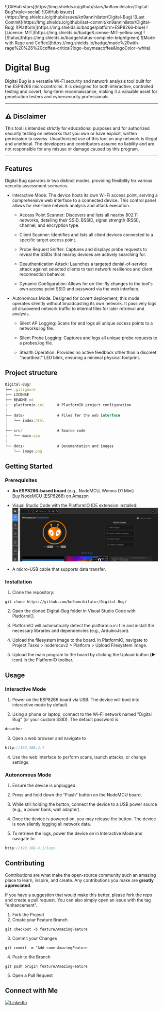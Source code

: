 <!-- GitHub Stars --> ![GitHub stars](https://img.shields.io/github/stars/kn9annihilator/Digital-Bug?style=social)  <!-- GitHub Issues --> ![GitHub issues](https://img.shields.io/github/issues/kn9annihilator/Digital-Bug)  <!-- Last Commit --> ![Last Commit](https://img.shields.io/github/last-commit/kn9annihilator/Digital-Bug)  <!-- Platform (ESP8266) --> ![Platform](https://img.shields.io/badge/platform-ESP8266-blue)  <!-- License: MIT --> ![License: MIT](https://img.shields.io/badge/License-MIT-yellow.svg)  <!-- Project Status --> ![Status](https://img.shields.io/badge/status-complete-brightgreen)  <!-- Funny/Cool Badge --> ![Made with Rage and Coffee](https://img.shields.io/badge/made%20with-rage%20%26%20coffee-critical?logo=buymeacoffee&logoColor=white)



# Digital Bug

Digital Bug is a versatile Wi-Fi security and network analysis tool built for the ESP8266 microcontroller. It is designed for both interactive, controlled testing and covert, long-term reconnaissance, making it a valuable asset for penetration testers and cybersecurity professionals.

---

## ⚠️ Disclaimer

This tool is intended strictly for educational purposes and for authorized security testing on networks that you own or have explicit, written permission to assess. Unauthorized use of this tool on any network is illegal and unethical. The developers and contributors assume no liability and are not responsible for any misuse or damage caused by this program.

---

## Features
    
Digital Bug operates in two distinct modes, providing flexibility for various security assessment scenarios.

* Interactive Mode: The device hosts its own Wi-Fi access point, serving a comprehensive web interface to a connected device. This control panel allows for real-time network analysis and attack execution.

  * Access Point Scanner: Discovers and lists all nearby 802.11 networks, detailing their SSID, BSSID, signal strength (RSSI), channel, and encryption type.

  * Client Scanner: Identifies and lists all client devices connected to a specific target access point.

  * Probe Request Sniffer: Captures and displays probe requests to reveal the SSIDs that nearby devices are actively searching for.

  * Deauthentication Attack: Launches a targeted denial-of-service attack against selected clients to test network resilience and client reconnection behavior.

  * Dynamic Configuration: Allows for on-the-fly changes to the tool's own access point SSID and password via the web interface.

* Autonomous Mode: Designed for covert deployment, this mode operates silently without broadcasting its own network. It passively logs all discovered network traffic to internal files for later retrieval and analysis.

  * Silent AP Logging: Scans for and logs all unique access points to a networks.log file.

  * Silent Probe Logging: Captures and logs all unique probe requests to a probes.log file.

  * Stealth Operation: Provides no active feedback other than a discreet "heartbeat" LED blink, ensuring a minimal physical footprint.

## Project structure
```js
Digital-Bug/
├── .gitignore
├── LICENSE
├── README.md
├── platformio.ini      # PlatformIO project configuration
│
├── data/               # Files for the web interface
│   └── index.html
│
├── src/                # Source code
│   └── main.cpp
│
└── docs/               # Documentation and images
    └── image.png
```

## Getting Started

### Prerequisites

* **An ESP8266-based board** (e.g., NodeMCU, Wemos D1 Mini)  
  [Buy NodeMCU (ESP8266) on Amazon](https://www.amazon.in/dp/B0829Z1W6Y)
* Visual Studio Code with the PlatformIO IDE extension installed:
![alt text](image-1.png)

* A micro-USB cable that supports data transfer.

### Installation

1.  Clone the repository: 
```git
git clone https://github.com/kn9annihilator/Digital-Bug/
```
2. Open the cloned Digital-Bug folder in Visual Studio Code with PlatformIO.

3. PlatformIO will automatically detect the platformio.ini file and install the necessary libraries and dependencies (e.g., ArduinoJson).

3. Upload the filesystem image to the board. In PlatformIO, navigate to Project Tasks > nodemcuv2 > Platform > Upload Filesystem Image.

4. Upload the main program to the board by clicking the Upload button (▶️ icon) in the PlatformIO toolbar.


##  Usage

### Interactive Mode
1. Power on the ESP8266 board via USB. The device will boot into interactive mode by default.

2. Using a phone or laptop, connect to the Wi-Fi network named "Digital Bug" (or your custom SSID). The default password is 
```js
deauther
```

3. Open a web browser and navigate to 
```js
http://192.168.4.1 
```

4. Use the web interface to perform scans, launch attacks, or change settings.

### Autonomous Mode
1. Ensure the device is unplugged.

2. Press and hold down the "Flash" button on the NodeMCU board.

3. While still holding the button, connect the device to a USB power source (e.g., a power bank, wall adapter).

4. Once the device is powered on, you may release the button. The device is now silently logging all network data.

5. To retrieve the logs, power the device on in Interactive Mode and navigate to 
```js 
http://192.168.4.1/logs
```


##  Contributing

Contributions are what make the open-source community such an amazing place to learn, inspire, and create. Any contributions you make are **greatly appreciated**.

If you have a suggestion that would make this better, please fork the repo and create a pull request. You can also simply open an issue with the tag "enhancement".

1.  Fork the Project
2.  Create your Feature Branch 
```git
git checkout -b feature/AmazingFeature
```
3.  Commit your Changes 
```git
git commit -m 'Add some AmazingFeature
```
4.  Push to the Branch 
```git
git push origin feature/AmazingFeature
```
5.  Open a Pull Request


##  Connect with Me
[![LinkedIn](https://img.shields.io/badge/LinkedIn-Connect-blue?style=for-the-badge&logo=linkedin)](https://www.linkedin.com/in/krishnanarula/)

